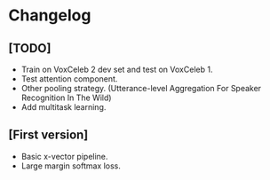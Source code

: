 # Changelog

## [TODO]
- Train on VoxCeleb 2 dev set and test on VoxCeleb 1.
- Test attention component.
- Other pooling strategy. (Utterance-level Aggregation For Speaker Recognition In The Wild)
- Add multitask learning.


## [First version]
- Basic x-vector pipeline.
- Large margin softmax loss.
